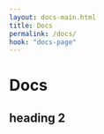 ```yaml
---
layout: docs-main.html
title: Docs
permalink: /docs/
hook: "docs-page"
---
```


# Docs

## heading 2
